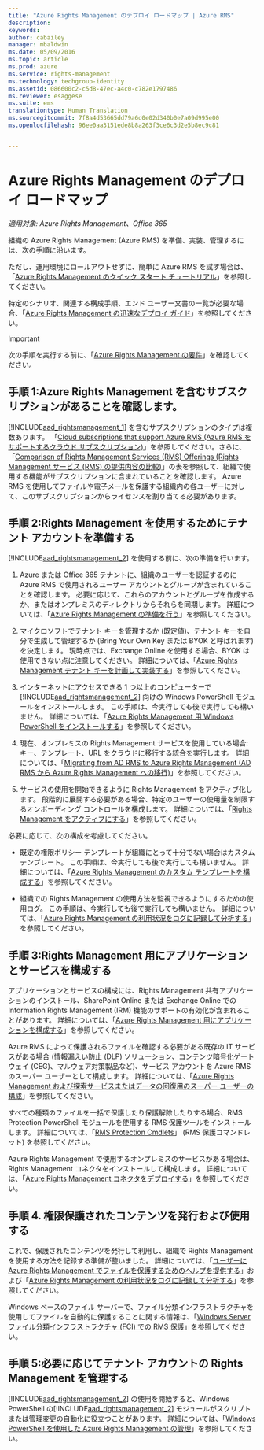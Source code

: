 ```yaml
---
title: "Azure Rights Management のデプロイ ロードマップ | Azure RMS"
description: 
keywords: 
author: cabailey
manager: mbaldwin
ms.date: 05/09/2016
ms.topic: article
ms.prod: azure
ms.service: rights-management
ms.technology: techgroup-identity
ms.assetid: 086600c2-c5d8-47ec-a4c0-c782e1797486
ms.reviewer: esaggese
ms.suite: ems
translationtype: Human Translation
ms.sourcegitcommit: 7f8a4d53665dd79a6d0e02d340b0e7a09d995e00
ms.openlocfilehash: 96ee0aa3151ede8b8a263f3ce6c3d2e5b8ec9c81


---
```


# Azure Rights Management のデプロイ ロードマップ

*適用対象: Azure Rights Management、Office 365*

組織の Azure Rights Management (Azure RMS) を準備、実装、管理するには、次の手順に沿います。

ただし、運用環境にロールアウトせずに、簡単に Azure RMS を試す場合は、「[Azure Rights Management のクイック スタート チュートリアル](../get-started/quick-start-tutorial.md)」を参照してください。

特定のシナリオ、関連する構成手順、エンド ユーザー文書の一覧が必要な場合、「[Azure Rights Management の迅速なデプロイ ガイド](../get-started/rapid-deployment-guide.md)」を参照してください。

> [!IMPORTANT]
> 次の手順を実行する前に、「[Azure Rights Management の要件](../get-started/requirements-azure-rms.md)」を確認してください。

## 手順 1:Azure Rights Management を含むサブスクリプションがあることを確認します。
[!INCLUDE[aad_rightsmanagement_1](../includes/aad_rightsmanagement_1_md.md)] を含むサブスクリプションのタイプは複数あります。 「[Cloud subscriptions that support Azure RMS (Azure RMS をサポートするクラウド サブスクリプション)](../get-started/requirements-subscriptions.md)」を参照してください。さらに、「[Comparison of Rights Management Services (RMS) Offerings (Rights Management サービス (RMS) の提供内容の比較)](https://technet.microsoft.com/dn858608)」の表を参照して、組織で使用する機能がサブスクリプションに含まれていることを確認します。 Azure RMS を使用してファイルや電子メールを保護する組織内の各ユーザーに対して、このサブスクリプションからライセンスを割り当てる必要があります。

## 手順 2:Rights Management を使用するためにテナント アカウントを準備する
[!INCLUDE[aad_rightsmanagement_2](../includes/aad_rightsmanagement_2_md.md)] を使用する前に、次の準備を行います。

1.  Azure または Office 365 テナントに、組織のユーザーを認証するのに Azure RMS で使用されるユーザー アカウントとグループが含まれていることを確認します。 必要に応じて、これらのアカウントとグループを作成するか、またはオンプレミスのディレクトリからそれらを同期します。 詳細については、「[Azure Rights Management の準備を行う](prepare.md)」を参照してください。

2.  マイクロソフトでテナント キーを管理するか (既定値)、テナント キーを自分で生成して管理するか (Bring Your Own Key または BYOK と呼ばれます) を決定します。 現時点では、Exchange Online を使用する場合、BYOK は使用できない点に注意してください。 詳細については、「[Azure Rights Management テナント キーを計画して実装する](plan-implement-tenant-key.md)」を参照してください。

3.  インターネットにアクセスできる 1 つ以上のコンピューターで [!INCLUDE[aad_rightsmanagement_2](../includes/aad_rightsmanagement_2_md.md)] 向けの Windows PowerShell モジュールをインストールします。 この手順は、今実行しても後で実行しても構いません。 詳細については、「[Azure Rights Management 用 Windows PowerShell をインストールする](../deploy-use/install-powershell.md)」を参照してください。

4.  現在、オンプレミスの Rights Management サービスを使用している場合: キー、テンプレート、URL をクラウドに移行する統合を実行します。 詳細については、「[Migrating from AD RMS to Azure Rights Management (AD RMS から Azure Rights Management への移行)](migrate-from-ad-rms-to-azure-rms.md)」を参照してください。

5.  サービスの使用を開始できるように Rights Management をアクティブ化します。 段階的に展開する必要がある場合、特定のユーザーの使用量を制限するオンボーディング コントロールを構成します。 詳細については、「[Rights Management をアクティブにする](../deploy-use/activate-service.md)」を参照してください。

必要に応じて、次の構成を考慮してください。

-   既定の権限ポリシー テンプレートが組織にとって十分でない場合はカスタム テンプレート。 この手順は、今実行しても後で実行しても構いません。 詳細については、「[Azure Rights Management のカスタム テンプレートを構成する](../deploy-use/configure-custom-templates.md)」を参照してください。

-   組織での Rights Management の使用方法を監視できるようにするための使用ログ。 この手順は、今実行しても後で実行しても構いません。 詳細については、「[Azure Rights Management の利用状況をログに記録して分析する](../deploy-use/log-analyze-usage.md)」を参照してください。

## 手順 3:Rights Management 用にアプリケーションとサービスを構成する
アプリケーションとサービスの構成には、Rights Management 共有アプリケーションのインストール、SharePoint Online または Exchange Online での Information Rights Management (IRM) 機能のサポートの有効化が含まれることがあります。 詳細については、「[Azure Rights Management 用にアプリケーションを構成する](../deploy-use/configure-applications.md)」を参照してください。

Azure RMS によって保護されるファイルを確認する必要がある既存の IT サービスがある場合 (情報漏えい防止 (DLP) ソリューション、コンテンツ暗号化ゲートウェイ (CEG)、マルウェア対策製品など)、サービス アカウントを Azure RMS のスーパー ユーザーとして構成します。 詳細については、「[Azure Rights Management および探索サービスまたはデータの回復用のスーパー ユーザーの構成](../deploy-use/configure-super-users.md)」を参照してください。

すべての種類のファイルを一括で保護したり保護解除したりする場合、RMS Protection PowerShell モジュールを使用する RMS 保護ツールをインストールします。 詳細については、「[RMS Protection Cmdlets](https://msdn.microsoft.com/library/mt433195.aspx)」 (RMS 保護コマンドレット) を参照してください。

Azure Rights Management で使用するオンプレミスのサービスがある場合は、Rights Management コネクタをインストールして構成します。 詳細については、「[Azure Rights Management コネクタをデプロイする](../deploy-use/deploy-rms-connector.md)」を参照してください。

## 手順 4. 権限保護されたコンテンツを発行および使用する
これで、保護されたコンテンツを発行して利用し、組織で Rights Management を使用する方法を記録する準備が整いました。 詳細については、「[ユーザーに Azure Rights Management でファイルを保護するためのヘルプを提供する](../deploy-use/help-users.md)」および「[Azure Rights Management の利用状況をログに記録して分析する](../deploy-use/log-analyze-usage.md)」を参照してください。

Windows ベースのファイル サーバーで、ファイル分類インフラストラクチャを使用してファイルを自動的に保護することに関する情報は、「[Windows Server ファイル分類インフラストラクチャ (FCI) での RMS 保護](../rms-client/configure-fci.md)」を参照してください。

## 手順 5:必要に応じてテナント アカウントの Rights Management を管理する
[!INCLUDE[aad_rightsmanagement_2](../includes/aad_rightsmanagement_2_md.md)] の使用を開始すると、Windows PowerShell の[!INCLUDE[aad_rightsmanagement_2](../includes/aad_rightsmanagement_2_md.md)] モジュールがスクリプトまたは管理変更の自動化に役立つことがあります。 詳細については、「[Windows PowerShell を使用した Azure Rights Management の管理](../deploy-use/administer-powershell.md)」を参照してください。





<!--HONumber=Jun16_HO4-->


